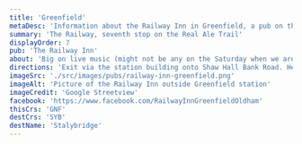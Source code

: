 ```yaml
---
title: 'Greenfield'
metaDesc: 'Information about the Railway Inn in Greenfield, a pub on the Transpenning Real Ale Trail'
summary: 'The Railway, seventh stop on the Real Ale Trail'
displayOrder: 7
pub: 'The Railway Inn'
about: 'Big on live music (might not be any on the Saturday when we are there) and look out for the Rail (prize) Pot for a chance to win big.'
directions: 'Exit via the station building onto Shaw Hall Bank Road. Head downhill (to the right) and the pub is located on the left.'
imageSrc: './src/images/pubs/railway-inn-greenfield.png'
imageAlt: 'Picture of the Railway Inn outside Greenfield station'
imageCredit: 'Google Streetview'
facebook: 'https://www.facebook.com/RailwayInnGreenfieldOldham'
thisCrs: 'GNF'
destCrs: 'SYB'
destName: 'Stalybridge'
---
```

